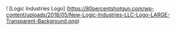 ! [Logic Industries Logo] (https://80percentshotgun.com/wp-content/uploads/2018/05/New-Logic-Industries-LLC-Logo-LARGE-Transparent-Background.png)
